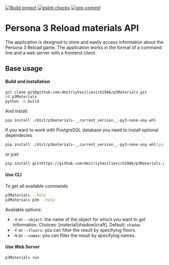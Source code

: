 [![Build project](https://github.com/dmitriyVasilievich1986/p3Materials/actions/workflows/build_project.yml/badge.svg?branch=master)](https://github.com/dmitriyVasilievich1986/p3Materials/actions/workflows/build_project.yml)
[![eslint checks](https://github.com/dmitriyVasilievich1986/p3Materials/actions/workflows/eslint_check.yml/badge.svg?branch=master)](https://github.com/dmitriyVasilievich1986/p3Materials/actions/workflows/eslint_check.yml)
[![pre-commit](https://github.com/dmitriyVasilievich1986/p3Materials/actions/workflows/pre_commit.yml/badge.svg?branch=master)](https://github.com/dmitriyVasilievich1986/p3Materials/actions/workflows/pre_commit.yml)

# Persona 3 Reload materials API

The application is designed to store and easily access information about the Persona 3 Reload game.
The application works in the format of a command line and a web server with a frontend client.

## Base usage

#### Build and installation

```sh
git clone git@github.com:dmitriyVasilievich1986/p3Materials.git
cd p3Materials
python -m build
```

And install:

```sh
pip install ./dist/p3materials-__current_version__-py3-none-any.whl
```

If you want to work with PostgreSQL database you need to install optional dependecies

```sh
pip install ./dist/p3materials-__current_version__-py3-none-any.whl[postgres]
```

or just:

```sh
pip install git+https://github.com/dmitriyVasilievich1986/p3Materials.git
```

#### Use CLI

To get all available commands

```sh
p3Materials --help
p3Materials p3m --help
```

Available options:

- `-O` or `--object`: the name of the object for which you want to get information. Choices: [material|shadow|craft]. Default: `shadow`
- `-F` or `--floors`: you can filter the result by specifying floors.
- `-N` or `--names`: you can filter the result by specifying names.

#### Use Web Server

```sh
p3Materials run
```
